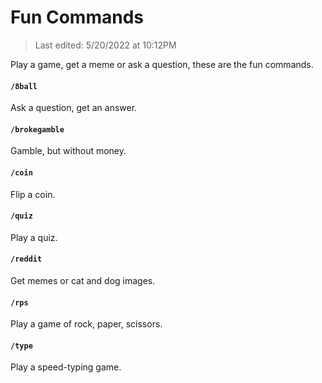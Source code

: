 # Fun Commands

> Last edited: 5/20/2022 at 10:12PM

Play a game, get a meme or ask a question, these are the fun commands.

#### `/8ball`
Ask a question, get an answer.

#### `/brokegamble`
Gamble, but without money.

#### `/coin`
Flip a coin.

#### `/quiz`
Play a quiz.

#### `/reddit`
Get memes or cat and dog images.

#### `/rps`
Play a game of rock, paper, scissors.

#### `/type`
Play a speed-typing game.